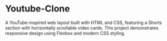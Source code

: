 # Youtube-Clone
A YouTube-inspired web layout built with HTML and CSS, featuring a Shorts section with horizontally scrollable video cards. This project demonstrates responsive design using Flexbox and modern CSS styling.
